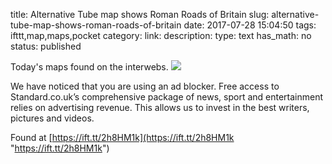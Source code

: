 title: Alternative Tube map shows Roman Roads of Britain
slug: alternative-tube-map-shows-roman-roads-of-britain
date: 2017-07-28 15:04:50
tags: ifttt,map,maps,pocket
category: 
link: 
description: 
type: text
has_math: no
status: published

Today's maps found on the interwebs. ![](https://ift.tt/eA8V8J)  
  

We have noticed that you are using an ad blocker. Free access to Standard.co.uk’s comprehensive package of news, sport and entertainment relies on advertising revenue. This allows us to invest in the best writers, pictures and videos.  
  

Found at [https://ift.tt/2h8HM1k](https://ift.tt/2h8HM1k "https://ift.tt/2h8HM1k")




